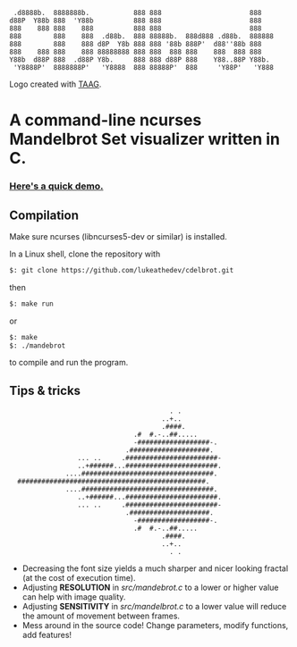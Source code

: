 ```
 .d8888b.  8888888b.           888 888                      888    
d88P  Y88b 888  'Y88b          888 888                      888    
888    888 888    888          888 888                      888    
888        888    888  .d88b.  888 88888b.  888d888 .d88b.  888888 
888        888    888 d8P  Y8b 888 888 '88b 888P'  d88''88b 888    
888    888 888    888 88888888 888 888  888 888    888  888 888    
Y88b  d88P 888  .d88P Y8b.     888 888 d88P 888    Y88..88P Y88b.  
 'Y8888P'  8888888P'   'Y8888  888 88888P'  888     'Y88P'   'Y888 
```

Logo created with [TAAG](http://www.patorjk.com/software/taag/).

# A command-line ncurses Mandelbrot Set visualizer written in C. 

### [Here's a quick demo.](https://twitter.com/lbalvarenga55/status/1209584156298170369)

## Compilation

Make sure ncurses (libncurses5-dev or similar) is installed.

In a Linux shell, clone the repository with

```bash
$: git clone https://github.com/lukeathedev/cdelbrot.git
```

then

```bash
$: make run
```

or

```bash
$: make
$: ./mandebrot
```

to compile and run the program.

## Tips & tricks

```    
                                        . .            
                                      ..+..            
                                      .####.           
                               .#  #.-..##.....        
                               -##################-.   
                             .####################.    
                 ... ..     .#######################-  
                 ..+######...#######################.  
              ....#################################.   
  ###############################################.     
              ....#################################.   
                 ..+######...#######################.  
                 ... ..     .#######################-  
                             .####################.    
                               -##################-.   
                               .#  #.-..##.....        
                                      .####.           
                                      ..+..            
                                        . .            
```

+ Decreasing the font size yields a much sharper and nicer looking fractal (at the cost of execution time).
+ Adjusting <b>RESOLUTION</b> in <i>src/mandebrot.c</i> to a lower or higher value can help with image quality.
+ Adjusting <b>SENSITIVITY</b> in <i>src/mandelbrot.c</i> to a lower value will reduce the amount of movement between frames.
+ Mess around in the source code! Change parameters, modify functions, add features!
